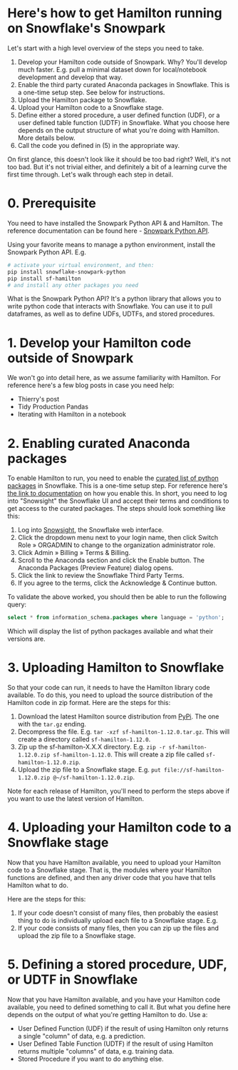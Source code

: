 # Here's how to get Hamilton running on Snowflake's Snowpark
Let's start with a high level overview of the steps you need to take.

1. Develop your Hamilton code outside of Snowpark. Why? You'll develop much faster. E.g. pull a minimal dataset down
for local/notebook development and develop that way.
2. Enable the third party curated Anaconda packages in Snowflake. This is a one-time setup step. See below for instructions.
3. Upload the Hamilton package to Snowflake.
4. Upload your Hamilton code to a Snowflake stage.
5. Define either a stored procedure, a user defined function (UDF), or a user defined table function (UDTF) in Snowflake.
What you choose here depends on the output structure of what you're doing with Hamilton. More details below.
6. Call the code you defined in (5) in the appropriate way.

On first glance, this doesn't look like it should be too bad right? Well, it's not too bad. But it's not trivial either,
and definitely a bit of a learning curve the first time through. Let's walk through each step in detail.

# 0. Prerequisite
You need to have installed the Snowpark Python API & and Hamilton. The reference documentation can be found here - [Snowpark Python API](https://docs.snowflake.com/en/developer-guide/snowpark/python/index.html).

Using your favorite means to manage a python environment, install the Snowpark Python API.
E.g.
```bash
# activate your virtual environment, and then:
pip install snowflake-snowpark-python
pip install sf-hamilton
# and install any other packages you need
```

What is the Snowpark Python API? It's a python library that allows you to write python code that interacts
with Snowflake. You can use it to pull dataframes, as well as to define UDFs, UDTFs, and stored procedures.


# 1. Develop your Hamilton code outside of Snowpark
We won't go into detail here, as we assume familiarity with Hamilton. For reference here's a few blog posts in case
you need help:
* Thierry's post
* Tidy Production Pandas
* Iterating with Hamilton in a notebook

# 2. Enabling curated Anaconda packages
To enable Hamilton to run, you need to enable the [curated list of python packages](https://repo.anaconda.com/pkgs/snowflake/) in Snowflake.
This is a one-time setup step. For reference here's [the link to documentation](https://docs.snowflake.com/en/developer-guide/udf/python/udf-python-packages.html)
on how you enable this. In short, you need to log into "Snowsight" the Snowflake UI and accept
their terms and conditions to get access to the curated packages. The steps should look something like this:

1. Log into [Snowsight](https://app.snowflake.com), the Snowflake web interface.
2. Click the dropdown menu next to your login name, then click Switch Role » ORGADMIN to change to the organization administrator role.
3. Click Admin » Billing » Terms & Billing.
4. Scroll to the Anaconda section and click the Enable button. The Anaconda Packages (Preview Feature) dialog opens.
5. Click the link to review the Snowflake Third Party Terms.
6. If you agree to the terms, click the Acknowledge & Continue button.

To validate the above worked, you should then be able to run the following query:

```sql
select * from information_schema.packages where language = 'python';
```
Which will display the list of python packages available and what their versions are.

# 3. Uploading Hamilton to Snowflake
So that your code can run, it needs to have the Hamilton library code available. To do this, you need to upload the
source distribution of the Hamilton code in zip format.
Here are the steps for this:

1. Download the latest Hamilton source distribution from [PyPi](https://pypi.org/project/sf-hamilton/#files). The one with the `tar.gz` ending.
2. Decompress the file. E.g. `tar -xzf sf-hamilton-1.12.0.tar.gz`. This will create a directory called `sf-hamilton-1.12.0`.
3. Zip up the sf-hamilton-X.X.X directory. E.g. `zip -r sf-hamilton-1.12.0.zip sf-hamilton-1.12.0`. This will create a zip file called `sf-hamilton-1.12.0.zip`.
4. Upload the zip file to a Snowflake stage. E.g. `put file://sf-hamilton-1.12.0.zip @~/sf-hamilton-1.12.0.zip`.

Note for each release of Hamilton, you'll need to perform the steps above if you want to use the latest version of Hamilton.

# 4. Uploading your Hamilton code to a Snowflake stage
Now that you have Hamilton available, you need to upload your Hamilton code to a Snowflake stage. That is, the modules
where your Hamilton functions are defined, and then any driver code that you have that tells Hamilton what to do.

Here are the steps for this:

1. If your code doesn't consist of many files, then probably the easiest thing to do is individually upload each file to a Snowflake stage.
E.g.
2. If your code consists of many files, then you can zip up the files and upload the zip file to a Snowflake stage.

# 5. Defining a stored procedure, UDF, or UDTF in Snowflake
Now that you have Hamilton available, and you have your Hamilton code available, you need to defined something to call it.
But what you define here depends on the output of what you're getting Hamilton to do. Use a:

* User Defined Function (UDF) if the result of using Hamilton only returns a single "column" of data, e.g. a prediction.
* User Defined Table Function (UDTF) if the result of using Hamilton returns multiple "columns" of data, e.g. training data.
* Stored Procedure if you want to do anything else.
